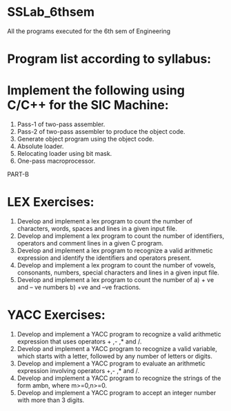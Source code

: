 # SSLab_6thsem
All the programs executed for the 6th sem of Engineering

# Program list according to syllabus:

# Implement the following using C/C++ for the SIC Machine:
1. Pass-1 of two-pass assembler.
2. Pass-2 of two-pass assembler to produce the object code.
3. Generate object program using the object code.
4. Absolute loader.
5. Relocating loader using bit mask.
6. One-pass macroprocessor.

PART-B
# LEX Exercises:
1. Develop and implement a lex program to count the number of characters, words, spaces and lines in a
given input file.
2. Develop and implement a lex program to count the number of identifiers, operators and comment lines
in a given C program.
3. Develop and implement a lex program to recognize a valid arithmetic expression and identify the
identifiers and operators present.
4. Develop and implement a lex program to count the number of vowels, consonants, numbers, special
characters and lines in a given input file.
5. Develop and implement a lex program to count the number of
a) + ve and – ve numbers b) +ve and –ve fractions.

# YACC Exercises:
1. Develop and implement a YACC program to recognize a valid arithmetic expression that uses
operators + ,- ,* and /.
2. Develop and implement a YACC program to recognize a valid variable, which starts with a letter,
followed by any number of letters or digits.
3. Develop and implement a YACC program to evaluate an arithmetic expression involving operators +,-
,* and /.
4. Develop and implement a YACC program to recognize the strings of the form ambn, where
m>=0,n>=0.
5. Develop and implement a YACC program to accept an integer number with more than 3 digits.
